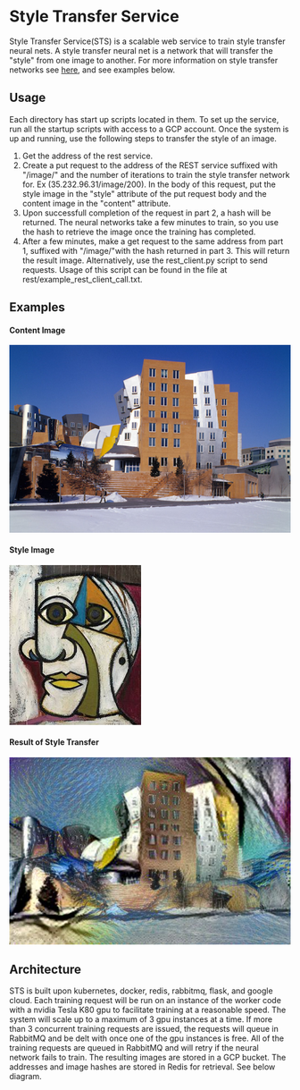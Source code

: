 # Style Transfer Service
Style Transfer Service(STS) is a scalable web service to train style transfer neural nets. A style transfer neural net is a network that will transfer the "style" from one image to another. For more information on style transfer networks see [here](https://medium.com/tensorflow/neural-style-transfer-creating-art-with-deep-learning-using-tf-keras-and-eager-execution-7d541ac31398), and see examples below. 
## Usage
Each directory has start up scripts located in them. To set up the service, run all the startup scripts with access to a GCP account. Once the system is up and running, use the following steps to transfer the style of an image.
1. Get the address of the rest service.
2. Create a put request to the address of the REST service suffixed with "/image/" and the number of iterations to train the style transfer network for. Ex (35.232.96.31/image/200). In the body of this request, put the style image in the "style" attribute of the put request body and the content image in the "content" attribute.
3. Upon successfull completion of the request in part 2, a hash will be returned. The neural networks take a few minutes to train, so you use the hash to retrieve the image once the training has completed. 
4. After a few minutes, make a get request to the same address from part 1, suffixed with "/image/"with the hash returned in part 3. This will return the result image.
Alternatively, use the rest_client.py script to send requests. Usage of this script can be found in the file at rest/example_rest_client_call.txt.
## Examples
#### Content Image
![A building](https://github.com/Dyfox100/Style_Transfer_Service/blob/master/examples/2-content.jpg)

#### Style Image
![Abstract Art](https://github.com/Dyfox100/Style_Transfer_Service/blob/master/examples/2-style1.jpg)

#### Result of Style Transfer
![Result of Transfering the Style From the Abstract Art To The Building](https://github.com/Dyfox100/Style_Transfer_Service/blob/master/examples/2-output.jpg)


## Architecture
STS is built upon kubernetes, docker, redis, rabbitmq, flask, and google cloud. Each training request will be run on an instance of the worker code with a nvidia Tesla K80 gpu to facilitate training at a reasonable speed. The system will scale up to a maximum of 3 gpu instances at a time. If more than 3 concurrent training requests are issued, the requests will queue in RabbitMQ and be delt with once one of the gpu instances is free. All of the training requests are queued in RabbitMQ and will retry if the neural network fails to train. The resulting images are stored in a GCP bucket. The addresses and image hashes are stored in Redis for retrieval. See below diagram.

